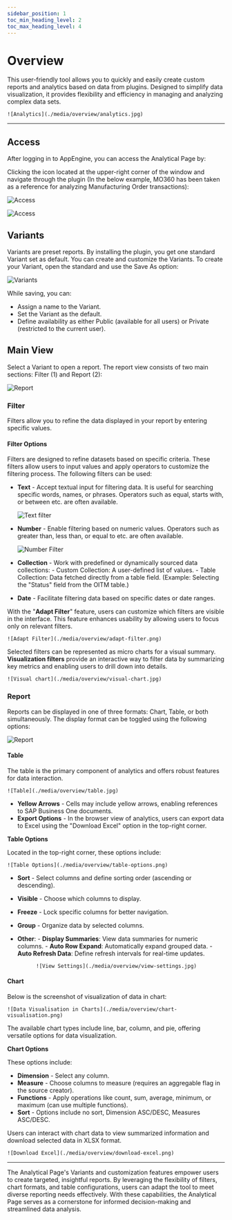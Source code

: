 ```yaml
---
sidebar_position: 1
toc_min_heading_level: 2
toc_max_heading_level: 4
---
```


# Overview

This user-friendly tool allows you to quickly and easily create custom reports and analytics based on data from plugins. Designed to simplify data visualization, it provides flexibility and efficiency in managing and analyzing complex data sets.

    ![Analytics](./media/overview/analytics.jpg)

---

## Access

After logging in to AppEngine, you can access the Analytical Page by:

Clicking the icon located at the upper-right corner of the window and navigate through the plugin (In the below example, MO360 has been taken as a reference for analyzing Manufacturing Order transactions):

![Access](./media/overview/analytical-page.png)

![Access](./media/overview/analytical-page-mo360.png)

## Variants

Variants are preset reports. By installing the plugin, you get one standard Variant set as default. You can create and customize the Variants. To create your Variant, open the standard and use the Save As option:

![Variants](./media/overview/saving-variant.png)

While saving, you can:

- Assign a name to the Variant.
- Set the Variant as the default.
- Define availability as either Public (available for all users) or Private (restricted to the current user).

## Main View

Select a Variant to open a report. The report view consists of two main sections: Filter (1) and Report (2):

![Report](./media/overview/analytical-page-report-modes.png)

### Filter

Filters allow you to refine the data displayed in your report by entering specific values.

#### Filter Options

Filters are designed to refine datasets based on specific criteria. These filters allow users to input values and apply operators to customize the filtering process. The following filters can be used:

- **Text** - Accept textual input for filtering data. It is useful for searching specific words, names, or phrases. Operators such as equal, starts with, or between etc. are often available.

    ![Text filter](./media/overview/text-filter.png)

- **Number** - Enable filtering based on numeric values. Operators such as greater than, less than, or equal to etc. are often available.

    ![Number Filter](./media/overview/number-filter.png)

- **Collection** - Work with predefined or dynamically sourced data collections:
        - Custom Collection: A user-defined list of values.
        - Table Collection: Data fetched directly from a table field. (Example: Selecting the "Status" field from the OITM table.)

- **Date** - Facilitate filtering data based on specific dates or date ranges.

With the "**Adapt Filter**" feature, users can customize which filters are visible in the interface. This feature enhances usability by allowing users to focus only on relevant filters.

    ![Adapt Filter](./media/overview/adapt-filter.png)

Selected filters can be represented as micro charts for a visual summary. **Visualization filters** provide an interactive way to filter data by summarizing key metrics and enabling users to drill down into details.

    ![Visual chart](./media/overview/visual-chart.jpg)

### Report

Reports can be displayed in one of three formats: Chart, Table, or both simultaneously. The display format can be toggled using the following options:

![Report](./media/overview/analytical-page-report-modes.png)

#### Table

The table is the primary component of analytics and offers robust features for data interaction.

    ![Table](./media/overview/table.jpg)

- **Yellow Arrows** - Cells may include yellow arrows, enabling references to SAP Business One documents.
- **Export Options** - In the browser view of analytics, users can export data to Excel using the "Download Excel" option in the top-right corner.

**Table Options**

Located in the top-right corner, these options include:

    ![Table Options](./media/overview/table-options.png)

- **Sort** - Select columns and define sorting order (ascending or descending).
- **Visible** - Choose which columns to display.
- **Freeze** - Lock specific columns for better navigation.
- **Group** - Organize data by selected columns.
- **Other**:
        - **Display Summaries**: View data summaries for numeric columns.
        - **Auto Row Expand**: Automatically expand grouped data.
        - **Auto Refresh Data**: Define refresh intervals for real-time updates.

            ![View Settings](./media/overview/view-settings.jpg)

#### Chart

Below is the screenshot of visualization of data in chart:

    ![Data Visualisation in Charts](./media/overview/chart-visualisation.png)

The available chart types include line, bar, column, and pie, offering versatile options for data visualization.

**Chart Options**

These options include:

- **Dimension** - Select any column.
- **Measure** - Choose columns to measure (requires an aggregable flag in the source creator).
- **Functions** - Apply operations like count, sum, average, minimum, or maximum (can use multiple functions).
- **Sort** - Options include no sort, Dimension ASC/DESC, Measures ASC/DESC.

Users can interact with chart data to view summarized information and download selected data in XLSX format.

    ![Download Excel](./media/overview/download-excel.png)

---
The Analytical Page's Variants and customization features empower users to create targeted, insightful reports. By leveraging the flexibility of filters, chart formats, and table configurations, users can adapt the tool to meet diverse reporting needs effectively. With these capabilities, the Analytical Page serves as a cornerstone for informed decision-making and streamlined data analysis.
